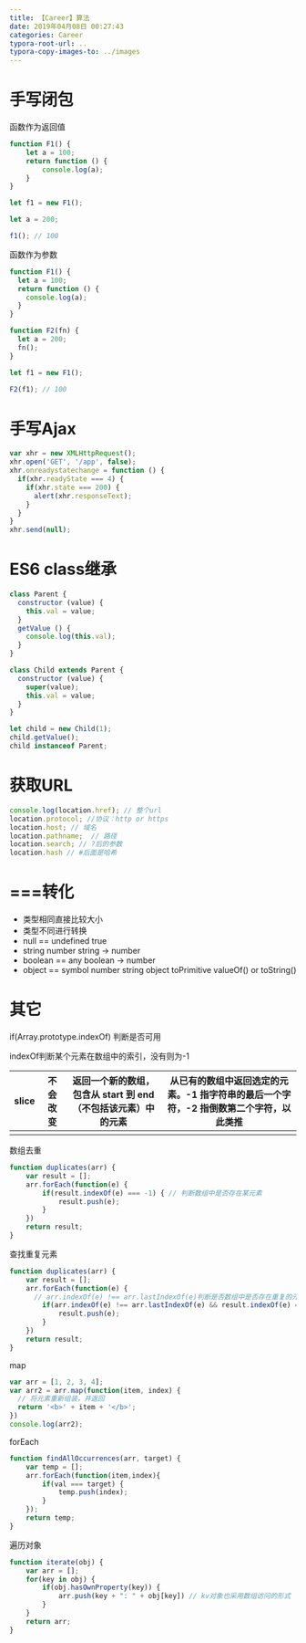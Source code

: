 ```yaml
---
title: 【Career】算法
date: 2019年04月08日 00:27:43
categories: Career
typora-root-url: ..
typora-copy-images-to: ../images
---
```


# 手写闭包

函数作为返回值

```js
function F1() {
	let a = 100;
	return function () {
		console.log(a);
	}
}

let f1 = new F1();

let a = 200;

f1(); // 100
```

函数作为参数

```js
function F1() {
  let a = 100;
  return function () {
    console.log(a);
  }
}

function F2(fn) {
  let a = 200;
  fn();
}

let f1 = new F1();

F2(f1); // 100
```

# 手写Ajax

```js
var xhr = new XMLHttpRequest();
xhr.open('GET', '/app', false);
xhr.onreadystatechange = function () {
  if(xhr.readyState === 4) {
    if(xhr.state === 200) {
      alert(xhr.responseText);
    }
  }
}
xhr.send(null);
```

# ES6 class继承

```js
class Parent {
  constructor (value) {
    this.val = value;
  }
  getValue () {
    console.log(this.val);
  }
}

class Child extends Parent {
  constructor (value) {
    super(value);
    this.val = value;
  }
}

let child = new Child(1);
child.getValue();
child instanceof Parent;
```

# 获取URL

```js
console.log(location.href); // 整个url
location.protocol; //协议：http or https
location.host; // 域名
location.pathname;  // 路径
location.search; // ?后的参数
location.hash // #后面是哈希
```

# ===转化

- 类型相同直接比较大小
- 类型不同进行转换
- null == undefined true
- string number string -> number
- boolean == any boolean -> number
- object == symbol number string object toPrimitive valueOf() or toString()

# 其它

if(Array.prototype.indexOf) 判断是否可用

indexOf判断某个元素在数组中的索引，没有则为-1

| slice | 不会改变 | 返回一个新的数组，包含从 start 到 end （不包括该元素）中的元素 | 从已有的数组中返回选定的元素。-1 指字符串的最后一个字符，-2 指倒数第二个字符，以此类推 |
| :---: | -------- | ------------------------------------------------------------ | ------------------------------------------------------------ |
|       |          |                                                              |                                                              |

数组去重

```js
function duplicates(arr) {
    var result = [];
    arr.forEach(function(e) {
        if(result.indexOf(e) === -1) { // 判断数组中是否存在某元素
            result.push(e);
        }
    })
    return result;
}
```

查找重复元素

```js
function duplicates(arr) {
    var result = [];
    arr.forEach(function(e) {
      // arr.indexOf(e) !== arr.lastIndexOf(e)判断是否数组中是否存在重复的元素 !==代表有重复
        if(arr.indexOf(e) !== arr.lastIndexOf(e) && result.indexOf(e) === -1) {
            result.push(e);
        }
    })
    return result;
}
```

map

```js
var arr = [1, 2, 3, 4];
var arr2 = arr.map(function(item, index) {
  // 将元素重新组装，并返回
  return '<b>' + item + '</b>';
})
console.log(arr2);
```

forEach

```js
function findAllOccurrences(arr, target) {
    var temp = [];
    arr.forEach(function(item,index){
        if(val === target) {
            temp.push(index);
        }
    });
    return temp;
}

```

遍历对象

```js
function iterate(obj) {
    var arr = [];
    for(key in obj) {
        if(obj.hasOwnProperty(key)) {
            arr.push(key + ": " + obj[key]) // kv对象也采用数组访问的形式
        }
    }
    return arr;
}
```



